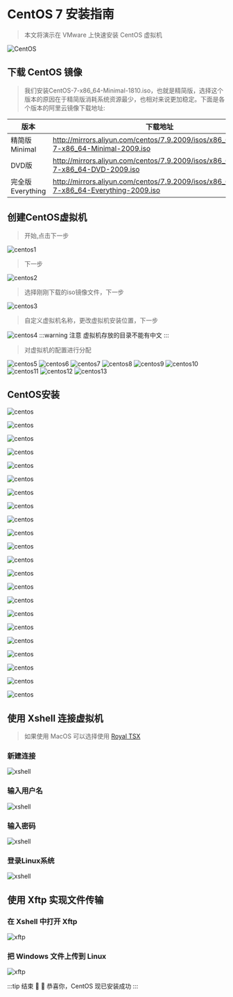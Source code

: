 # CentOS 7 安装指南
> 本文将演示在 VMware 上快速安装 CentOS 虚拟机

![CentOS](https://notewk-1304925042.cos.ap-guangzhou.myqcloud.com/notewk/centoslogo.png)
## 下载 CentOS 镜像
>我们安装CentOS-7-x86_64-Minimal-1810.iso，也就是精简版，选择这个版本的原因在于精简版消耗系统资源最少，也相对来说更加稳定。下面是各个版本的阿里云镜像下载地址:

版本|下载地址
---|---
精简版Minimal | http://mirrors.aliyun.com/centos/7.9.2009/isos/x86_64/CentOS-7-x86_64-Minimal-2009.iso
DVD版 | http://mirrors.aliyun.com/centos/7.9.2009/isos/x86_64/CentOS-7-x86_64-DVD-2009.iso
完全版Everything | http://mirrors.aliyun.com/centos/7.9.2009/isos/x86_64/CentOS-7-x86_64-Everything-2009.iso

## 创建CentOS虚拟机
>开始,点击下一步

![centos1](https://notewk-1304925042.cos.ap-guangzhou.myqcloud.com/notewk/centos1.jpg)

>下一步

![centos2](https://notewk-1304925042.cos.ap-guangzhou.myqcloud.com/notewk/centos2.jpg)

>选择刚刚下载的iso镜像文件，下一步

![centos3](https://notewk-1304925042.cos.ap-guangzhou.myqcloud.com/notewk/centos3.jpg)

>自定义虚拟机名称，更改虚拟机安装位置，下一步

![centos4](https://notewk-1304925042.cos.ap-guangzhou.myqcloud.com/notewk/centos4.jpg)
:::warning 注意
虚拟机存放的目录不能有中文
:::
<br/>

>对虚拟机的配置进行分配

![centos5](https://notewk-1304925042.cos.ap-guangzhou.myqcloud.com/notewk/centos5.jpg)
![centos6](https://notewk-1304925042.cos.ap-guangzhou.myqcloud.com/notewk/centos6.jpg)
![centos7](https://notewk-1304925042.cos.ap-guangzhou.myqcloud.com/notewk/centos7.jpg)
![centos8](https://notewk-1304925042.cos.ap-guangzhou.myqcloud.com/notewk/centos8.jpg)
![centos9](https://notewk-1304925042.cos.ap-guangzhou.myqcloud.com/notewk/centos9.jpg)
![centos10](https://notewk-1304925042.cos.ap-guangzhou.myqcloud.com/notewk/centos10.jpg)
![centos11](https://notewk-1304925042.cos.ap-guangzhou.myqcloud.com/notewk/centos11.jpg)
![centos12](https://notewk-1304925042.cos.ap-guangzhou.myqcloud.com/notewk/centos12.jpg)
![centos13](https://notewk-1304925042.cos.ap-guangzhou.myqcloud.com/notewk/centos13.jpg)

## CentOS安装
![centos](https://notewk-1304925042.cos.ap-guangzhou.myqcloud.com/notewk/centos14.jpg)

![centos](https://notewk-1304925042.cos.ap-guangzhou.myqcloud.com/notewk/centos15.jpg)

![centos](https://notewk-1304925042.cos.ap-guangzhou.myqcloud.com/notewk/centos16.jpg)

![centos](https://notewk-1304925042.cos.ap-guangzhou.myqcloud.com/notewk/centos17.jpg)

![centos](https://notewk-1304925042.cos.ap-guangzhou.myqcloud.com/notewk/centos18.jpg)

![centos](https://notewk-1304925042.cos.ap-guangzhou.myqcloud.com/notewk/centos19.jpg)

![centos](https://notewk-1304925042.cos.ap-guangzhou.myqcloud.com/notewk/centos20.jpg)

![centos](https://notewk-1304925042.cos.ap-guangzhou.myqcloud.com/notewk/centos21.jpg)

![centos](https://notewk-1304925042.cos.ap-guangzhou.myqcloud.com/notewk/centos22.jpg)

![centos](https://notewk-1304925042.cos.ap-guangzhou.myqcloud.com/notewk/centos23.jpg)

![centos](https://notewk-1304925042.cos.ap-guangzhou.myqcloud.com/notewk/centos24.jpg)

![centos](https://notewk-1304925042.cos.ap-guangzhou.myqcloud.com/notewk/centos25.jpg)

![centos](https://notewk-1304925042.cos.ap-guangzhou.myqcloud.com/notewk/centos26.jpg)

![centos](https://notewk-1304925042.cos.ap-guangzhou.myqcloud.com/notewk/centos27.jpg)

![centos](https://notewk-1304925042.cos.ap-guangzhou.myqcloud.com/notewk/centos28.jpg)

![centos](https://notewk-1304925042.cos.ap-guangzhou.myqcloud.com/notewk/centos29.jpg)

![centos](https://notewk-1304925042.cos.ap-guangzhou.myqcloud.com/notewk/centos30.jpg)

![centos](https://notewk-1304925042.cos.ap-guangzhou.myqcloud.com/notewk/centos31.jpg)

![centos](https://notewk-1304925042.cos.ap-guangzhou.myqcloud.com/notewk/centos32.jpg)

![centos](https://notewk-1304925042.cos.ap-guangzhou.myqcloud.com/notewk/centos33.jpg)

![centos](https://notewk-1304925042.cos.ap-guangzhou.myqcloud.com/notewk/centos34.jpg)

![centos](https://notewk-1304925042.cos.ap-guangzhou.myqcloud.com/notewk/centos35.jpg)

## 使用 Xshell 连接虚拟机
>如果使用 MacOS 可以选择使用
[Royal TSX](https://royalapps.com/ts/mac/features)

### 新建连接
![xshell](https://notewk-1304925042.cos.ap-guangzhou.myqcloud.com/notewk/xshell1.jpg)
### 输入用户名
![xshell](https://notewk-1304925042.cos.ap-guangzhou.myqcloud.com/notewk/xshell2.jpg)
### 输入密码
![xshell](https://notewk-1304925042.cos.ap-guangzhou.myqcloud.com/notewk/xshell3.jpg)
### 登录Linux系统
![xshell](https://notewk-1304925042.cos.ap-guangzhou.myqcloud.com/notewk/xshell4.jpg)

## 使用 Xftp 实现文件传输
### 在 Xshell 中打开 Xftp
![xftp](https://notewk-1304925042.cos.ap-guangzhou.myqcloud.com/notewk/xftp1.jpg)
### 把 Windows 文件上传到 Linux
![xftp](https://notewk-1304925042.cos.ap-guangzhou.myqcloud.com/notewk/xftp2.jpg)

:::tip 结束
:tada: :100: 恭喜你，CentOS 现已安装成功
:::
